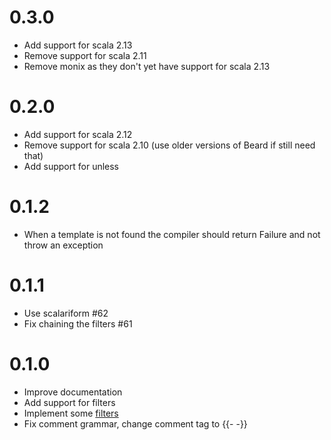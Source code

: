# 0.3.0
- Add support for scala 2.13
- Remove support for scala 2.11
- Remove monix as they don't yet have support for scala 2.13

# 0.2.0
- Add support for scala 2.12
- Remove support for scala 2.10 (use older versions of Beard if still need that)
- Add support for unless

# 0.1.2

- When a template is not found the compiler should return Failure and not throw an exception

# 0.1.1

- Use scalariform #62
- Fix chaining the filters #61

# 0.1.0

- Improve documentation
- Add support for filters
- Implement some [filters](https://danpersa.gitbooks.io/beard/content/chapter-4-filters.html)
- Fix comment grammar, change comment tag to {{- -}}
